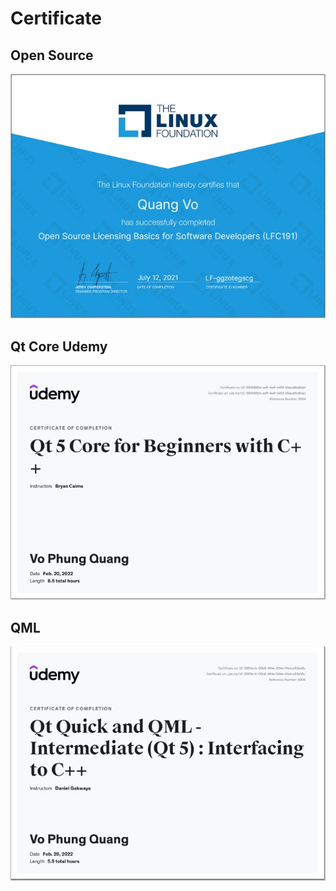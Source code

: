 # Certificate

## Open Source
![Demo](open_source.jpg "Demo")

## Qt Core Udemy
![Demo](Qt_Udemy.jpg "Demo")

## QML
![Demo](QML.jpg "Demo")
